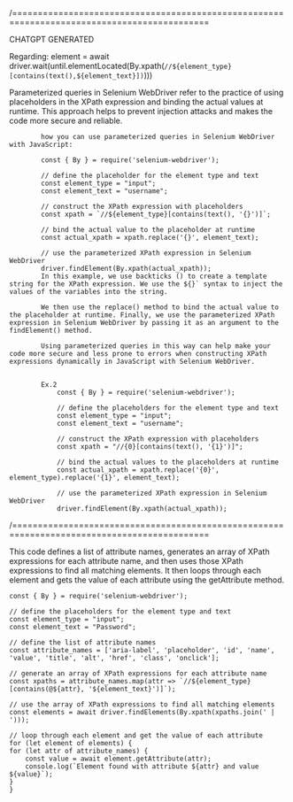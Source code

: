 
/============================================================================================

CHATGPT GENERATED 

Regarding: element = await driver.wait(until.elementLocated(By.xpath(`//${element_type}[contains(text(),${element_text}])`)))

Parameterized queries in Selenium WebDriver refer to the practice of using placeholders in the XPath expression and binding the actual values at runtime. This approach helps to prevent injection attacks and makes the code more secure and reliable.

            how you can use parameterized queries in Selenium WebDriver with JavaScript:

            const { By } = require('selenium-webdriver');

            // define the placeholder for the element type and text
            const element_type = "input";
            const element_text = "username";

            // construct the XPath expression with placeholders
            const xpath = `//${element_type}[contains(text(), '{}')]`;

            // bind the actual value to the placeholder at runtime
            const actual_xpath = xpath.replace('{}', element_text);

            // use the parameterized XPath expression in Selenium WebDriver
            driver.findElement(By.xpath(actual_xpath));
            In this example, we use backticks () to create a template string for the XPath expression. We use the ${}` syntax to inject the values of the variables into the string.

            We then use the replace() method to bind the actual value to the placeholder at runtime. Finally, we use the parameterized XPath expression in Selenium WebDriver by passing it as an argument to the findElement() method.

            Using parameterized queries in this way can help make your code more secure and less prone to errors when constructing XPath expressions dynamically in JavaScript with Selenium WebDriver.


            Ex.2  
                const { By } = require('selenium-webdriver');

                // define the placeholders for the element type and text
                const element_type = "input";
                const element_text = "username";

                // construct the XPath expression with placeholders
                const xpath = "//{0}[contains(text(), '{1}')]";

                // bind the actual values to the placeholders at runtime
                const actual_xpath = xpath.replace('{0}', element_type).replace('{1}', element_text);

                // use the parameterized XPath expression in Selenium WebDriver
                driver.findElement(By.xpath(actual_xpath));
/============================================================================================


This code defines a list of attribute names, generates an array of XPath expressions for each attribute name, and then uses those XPath expressions to find all matching elements. It then loops through each element and gets the value of each attribute using the getAttribute method.



    const { By } = require('selenium-webdriver');

    // define the placeholders for the element type and text
    const element_type = "input";
    const element_text = "Password";

    // define the list of attribute names
    const attribute_names = ['aria-label', 'placeholder', 'id', 'name', 'value', 'title', 'alt', 'href', 'class', 'onclick'];

    // generate an array of XPath expressions for each attribute name
    const xpaths = attribute_names.map(attr => `//${element_type}[contains(@${attr}, '${element_text}')]`);

    // use the array of XPath expressions to find all matching elements
    const elements = await driver.findElements(By.xpath(xpaths.join(' | ')));

    // loop through each element and get the value of each attribute
    for (let element of elements) {
    for (let attr of attribute_names) {
        const value = await element.getAttribute(attr);
        console.log(`Element found with attribute ${attr} and value ${value}`);
    }
    }
